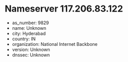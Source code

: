 # Nameserver 117.206.83.122

* as_number: 9829
* name: Unknown
* city: Hyderabad
* country: IN
* organization: National Internet Backbone
* version: Unknown
* dnssec: Unknown
